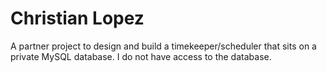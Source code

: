 # Christian Lopez
A partner project to design and build a timekeeper/scheduler that sits on a private MySQL database. I do not have access to the database.